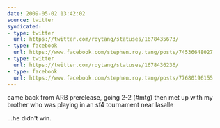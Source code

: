 ```yaml
---
date: 2009-05-02 13:42:02
source: twitter
syndicated:
- type: twitter
  url: https://twitter.com/roytang/statuses/1678435673/
- type: facebook
  url: https://www.facebook.com/stephen.roy.tang/posts/74536648027
- type: twitter
  url: https://twitter.com/roytang/statuses/1678436236/
- type: facebook
  url: https://www.facebook.com/stephen.roy.tang/posts/77680196155
---
```


came back from ARB prerelease, going 2-2 (#mtg) then met up with my brother who was playing in an sf4 tournament near lasalle

...he didn't win.